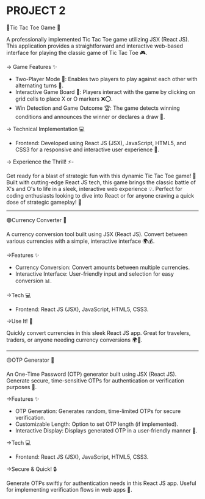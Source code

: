 # PROJECT 2
🔴Tic Tac Toe Game 🚀

A professionally implemented Tic Tac Toe game utilizing JSX (React JS). This application provides a straightforward and interactive web-based interface for playing the classic game of Tic Tac Toe 🎮.

-> Game Features ✨
- Two-Player Mode 👥: Enables two players to play against each other with alternating turns 🔄.
- Interactive Game Board 📱: Players interact with the game by clicking on grid cells to place X or O markers ❌⭕.
- Win Detection and Game Outcome 🏆: The game detects winning conditions and announces the winner or declares a draw 🤝.

 -> Technical Implementation 💻
- Frontend: Developed using React JS (JSX), JavaScript, HTML5, and CSS3 for a responsive and interactive user experience 🌈.

-> Experience the Thrill! ⚡-

Get ready for a blast of strategic fun with this dynamic Tic Tac Toe game! 🚀 Built with cutting-edge React JS tech, this game brings the classic battle of X's and O's to life in a sleek, interactive web experience 💡. Perfect for coding enthusiasts looking to dive into React or for anyone craving a quick dose of strategic gameplay! 🎯


---

🟣Currency Converter 🚀


A currency conversion tool built using JSX (React JS). Convert between various currencies with a simple, interactive interface 🌍💰.

->Features ✨
- Currency Conversion: Convert amounts between multiple currencies.
- Interactive Interface: User-friendly input and selection for easy conversion 📊.

->Tech 💻
- Frontend: React JS (JSX), JavaScript, HTML5, CSS3.

->Use It! 🌈

Quickly convert currencies in this sleek React JS app. Great for travelers, traders, or anyone needing currency conversions 🌍💱.


---


🟡OTP Generator 🚀

An One-Time Password (OTP) generator built using JSX (React JS). Generate secure, time-sensitive OTPs for authentication or verification purposes 🔐.

->Features ✨

- OTP Generation: Generates random, time-limited OTPs for secure verification.
- Customizable Length: Option to set OTP length (if implemented).
- Interactive Display: Displays generated OTP in a user-friendly manner 📱.

->Tech 💻

- Frontend: React JS (JSX), JavaScript, HTML5, CSS3.

->Secure & Quick! 🔒

Generate OTPs swiftly for authentication needs in this React JS app. Useful for implementing verification flows in web apps 📲.


